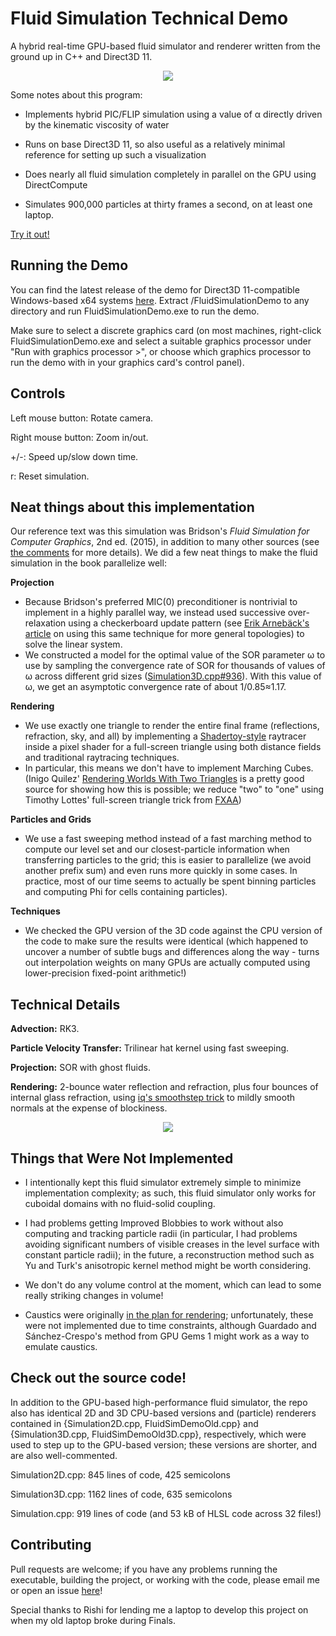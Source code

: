 # Fluid Simulation Technical Demo
A hybrid real-time GPU-based fluid simulator and renderer written from the ground up in C++ and Direct3D 11.

<p align="center">
  <img src="https://github.com/Nbickford/FluidSimulation/raw/master/Markdown/fluidsimHeader.gif">
</p>

Some notes about this program:
- Implements hybrid PIC/FLIP simulation using a value of α directly driven by the kinematic viscosity of water

- Runs on base Direct3D 11, so also useful as a relatively minimal reference for setting up such a visualization

- Does nearly all fluid simulation completely in parallel on the GPU using DirectCompute

- Simulates 900,000 particles at thirty frames a second, on at least one laptop.

[Try it out!](https://github.com/Nbickford/FluidSimulation/releases)

Running the Demo
----------------
You can find the latest release of the demo for Direct3D 11-compatible Windows-based x64 systems [here](https://github.com/Nbickford/FluidSimulation/releases). Extract /FluidSimulationDemo to any directory and run FluidSimulationDemo.exe to run the demo.

Make sure to select a discrete graphics card (on most machines, right-click FluidSimulationDemo.exe and select a suitable graphics processor under "Run with graphics processor >", or choose which graphics processor to run the demo with in your graphics card's control panel).

Controls
--------
Left mouse button: Rotate camera.

Right mouse button: Zoom in/out.

+/-: Speed up/slow down time.

r: Reset simulation.

Neat things about this implementation
-------------------------------------
Our reference text was this simulation was Bridson's *Fluid Simulation for Computer Graphics*, 2nd ed. (2015), in addition to many other sources (see [the comments](https://github.com/Nbickford/FluidSimulation/blob/master/FluidSimulationDemo/Simulation3D.cpp#L260) for more details). We did a few neat things to make the fluid simulation in the book parallelize well:

**Projection**
- Because Bridson's preferred MIC(0) preconditioner is nontrivial to implement in a highly parallel way, we instead used successive over-relaxation using a checkerboard update pattern (see [Erik Arnebäck's article](https://erkaman.github.io/posts/gauss_seidel_graph_coloring.html) on using this same technique for more general topologies) to solve the linear system.
- We constructed a model for the optimal value of the SOR parameter ω to use by sampling the convergence rate of SOR for thousands of values of ω across different grid sizes ([Simulation3D.cpp#936](https://github.com/Nbickford/FluidSimulation/blob/master/FluidSimulationDemo/Simulation3D.cpp#L936)). With this value of ω, we get an asymptotic convergence rate of about 1/0.85≈1.17. 

**Rendering**
- We use exactly one triangle to render the entire final frame (reflections, refraction, sky, and all) by implementing a [Shadertoy-style](https://shadertoy.com) raytracer inside a pixel shader for a full-screen triangle using both distance fields and traditional raytracing techniques.
- In particular, this means we don't have to implement Marching Cubes. (Inigo Quilez' [Rendering Worlds With Two Triangles](http://www.iquilezles.org/www/material/nvscene2008/nvscene2008.htm) is a pretty good source for showing how this is possible; we reduce "two" to "one" using Timothy Lottes' full-screen triangle trick from [FXAA](https://developer.download.nvidia.com/assets/gamedev/files/sdk/11/FXAA_WhitePaper.pdf))

**Particles and Grids**
- We use a fast sweeping method instead of a fast marching method to compute our level set and our closest-particle information when transferring particles to the grid; this is easier to parallelize (we avoid another prefix sum) and even runs more quickly in some cases. In practice, most of our time seems to actually be spent binning particles and computing Phi for cells containing particles).

**Techniques**
- We checked the GPU version of the 3D code against the CPU version of the code to make sure the results were identical (which happened to uncover a number of subtle bugs and differences along the way - turns out interpolation weights on many GPUs are actually computed using lower-precision fixed-point arithmetic!)

Technical Details
-----------------
**Advection:** RK3.

**Particle Velocity Transfer:** Trilinear hat kernel using fast sweeping.

**Projection:** SOR with ghost fluids.

**Rendering:** 2-bounce water reflection and refraction, plus four bounces of internal glass refraction, using [iq's smoothstep trick](https://www.shadertoy.com/view/XsfGDn) to mildly smooth normals at the expense of blockiness.

<div style="text-align:center"><img src ="https://github.com/Nbickford/FluidSimulation/raw/master/Markdown/fluidsimLinebreak.gif" /></div>

Things that Were Not Implemented
--------------------------------
- I intentionally kept this fluid simulator extremely simple to minimize implementation complexity; as such, this fluid simulator only works for cuboidal domains with no fluid-solid coupling.

- I had problems getting Improved Blobbies to work without also computing and tracking particle radii (in particular, I had problems avoiding significant numbers of visible creases in the level surface with constant particle radii); in the future, a reconstruction method such as Yu and Turk's anisotropic kernel method might be worth considering.

- We don't do any volume control at the moment, which can lead to some really striking changes in volume!

- Caustics were originally [in the plan for rendering](https://twitter.com/neilbickford/status/912404685465649152); unfortunately, these were not implemented due to time constraints, although Guardado and Sánchez-Crespo's method from GPU Gems 1 might work as a way to emulate caustics.

Check out the source code!
--------------------------
In addition to the GPU-based high-performance fluid simulator, the repo also has identical 2D and 3D CPU-based versions and (particle) renderers contained in {Simulation2D.cpp, FluidSimDemoOld.cpp} and {Simulation3D.cpp, FluidSimDemoOld3D.cpp}, respectively, which were used to step up to the GPU-based version; these versions are shorter, and are also well-commented.

Simulation2D.cpp: 845 lines of code, 425 semicolons

Simulation3D.cpp: 1162 lines of code, 635 semicolons

Simulation.cpp: 919 lines of code (and 53 kB of HLSL code across 32 files!)

Contributing
------------
Pull requests are welcome; if you have any problems running the executable, building the project, or working with the code, please email me or open an issue [here](https://github.com/Nbickford/FluidSimulation/issues)!

Special thanks to Rishi for lending me a laptop to develop this project on when my old laptop broke during Finals.